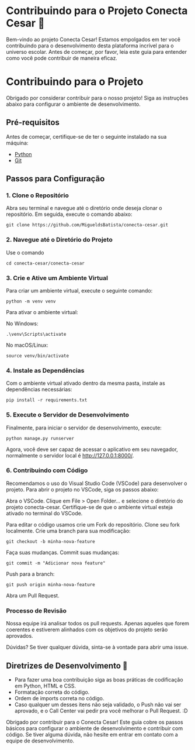 # Contribuindo para o Projeto Conecta Cesar 🤝

Bem-vindo ao projeto Conecta Cesar! Estamos empolgados em ter você contribuindo para o desenvolvimento desta plataforma incrível para o universo escolar. Antes de começar, por favor, leia este guia para entender como você pode contribuir de maneira eficaz.

# Contribuindo para o Projeto

Obrigado por considerar contribuir para o nosso projeto! Siga as instruções abaixo para configurar o ambiente de desenvolvimento.

## Pré-requisitos

Antes de começar, certifique-se de ter o seguinte instalado na sua máquina:

- [Python](https://www.python.org/downloads/)
- [Git](https://git-scm.com/downloads)

## Passos para Configuração

### 1. Clone o Repositório

Abra seu terminal e navegue até o diretório onde deseja clonar o repositório. Em seguida, execute o comando abaixo:
```
git clone https://github.com/MigueldsBatista/conecta-cesar.git
```

### 2. Navegue até o Diretório do Projeto
Use o comando
```
cd conecta-cesar/conecta-cesar
```

### 3. Crie e Ative um Ambiente Virtual
Para criar um ambiente virtual, execute o seguinte comando:
```
python -m venv venv
```

Para ativar o ambiente virtual:

No Windows:
```
.\venv\Scripts\activate
```

No macOS/Linux:
```
source venv/bin/activate
```

### 4. Instale as Dependências
Com o ambiente virtual ativado dentro da mesma pasta, instale as dependências necessárias:
```
pip install -r requirements.txt
```
### 5. Execute o Servidor de Desenvolvimento
Finalmente, para iniciar o servidor de desenvolvimento, execute:
```
python manage.py runserver
```

Agora, você deve ser capaz de acessar o aplicativo em seu navegador, normalmente o servidor local é http://127.0.0.1:8000/.

### 6. Contribuindo com Código

Recomendamos o uso do Visual Studio Code (VSCode) para desenvolver o projeto. Para abrir o projeto no VSCode, siga os passos abaixo:

Abra o VSCode.
Clique em File > Open Folder... e selecione o diretório do projeto conecta-cesar.
Certifique-se de que o ambiente virtual esteja ativado no terminal do VSCode.

Para editar o código usamos
crie um Fork do repositório.
Clone seu fork localmente.
Crie uma branch para sua modificação:
```
git checkout -b minha-nova-feature
```

Faça suas mudanças.
Commit suas mudanças:
```
git commit -m "Adicionar nova feature"
```

Push para a branch:
```
git push origin minha-nova-feature
```

Abra um Pull Request.

### Processo de Revisão
Nossa equipe irá analisar todos os pull requests. Apenas aqueles que forem coerentes e estiverem alinhados com os objetivos do projeto serão aprovados.

Dúvidas?
Se tiver qualquer dúvida, sinta-se à vontade para abrir uma issue.




## Diretrizes de Desenvolvimento 🤔

  - Para fazer uma boa contribuição siga as boas práticas de codificação em Python, HTML e CSS.
  - Formatação correta do código.
  - Ordem de imports correta no código.
  - Caso qualquer um desses itens não seja validado, o Push não vai ser aprovado, e o Call Center vai pedir pra você melhorar o Pull Request. :D



Obrigado por contribuir para o Conecta Cesar! Este guia cobre os passos básicos para configurar o ambiente de desenvolvimento e contribuir com código. Se tiver alguma dúvida, não hesite em entrar em contato com a equipe de desenvolvimento.
